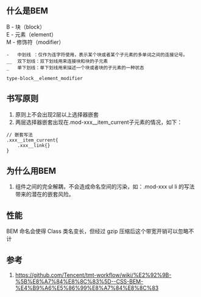 ## 什么是BEM
B - 块（block）  
E - 元素（element）  
M - 修饰符（modifier）   
```
-   中划线 ：仅作为连字符使用，表示某个块或者某个子元素的多单词之间的连接记号。
__  双下划线：双下划线用来连接块和块的子元素
_   单下划线：单下划线用来描述一个块或者块的子元素的一种状态

type-block__element_modifier
```

## 书写原则
1. 原则上不会出现2层以上选择器嵌套
2. 两层选择器嵌套出现在.mod-xxx__item_current子元素的情况，如下：
```less
// 嵌套写法
.xxx__item_current{
    .xxx__link{}
}
```

## 为什么用BEM
1. 组件之间的完全解耦，不会造成命名空间的污染，如：.mod-xxx ul li 的写法带来的潜在的嵌套风险。

## 性能
BEM 命名会使得 Class 类名变长，但经过 gzip 压缩后这个带宽开销可以忽略不计

## 参考
1. https://github.com/Tencent/tmt-workflow/wiki/%E2%92%9B-%5B%E8%A7%84%E8%8C%83%5D--CSS-BEM-%E4%B9%A6%E5%86%99%E8%A7%84%E8%8C%83
